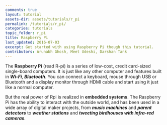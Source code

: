 ```yaml
---
comments: true
layout: tutorial
assets-dir: assets/tutorials/r_pi
permalink: /tutorials/r_pi/
categories: tutorials
topic_folder: r_pi
title: Raspberry Pi
last_updated: 2016-07-03
excerpt: Get started with using Raspberry Pi though this tutorial.
contributors: Arunabh Ghosh, Meet Udeshi, Darshan Tank
---
```


The **Raspberry Pi** (read R-pi) is a series of low-cost, credit card-sized single-board computers. It is just like any other computer and features built in **_Wi-Fi_**,  **_Bluetooth_**. You can connect a keyboard, mouse through USB or Bluetooth and a display monitor through HDMI cable and start using it just like a normal computer.
 
But the real power of Rpi is realized in **embedded systems**. The Raspberry Pi  has the ability to interact with the outside world, and has been used in a wide array of digital maker projects, from **_music machines_** and **_parent detectors_** to **_weather stations_** and **_tweeting birdhouses with infra-red cameras_**.
